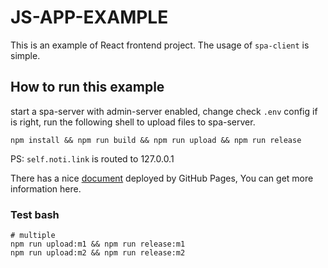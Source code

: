 # JS-APP-EXAMPLE
This is an example of React frontend project. The usage of `spa-client` is simple.

## How to run this example
start a spa-server with admin-server enabled, change check `.env` config if is right, run the following shell to
upload files to spa-server.
```shell
npm install && npm run build && npm run upload && npm run release
```

PS: `self.noti.link` is routed to 127.0.0.1

There has a nice [document](https://fornetcode.github.io/spa-server/) deployed by GitHub Pages, You can get more information here.

### Test bash
```shell
# multiple
npm run upload:m1 && npm run release:m1
npm run upload:m2 && npm run release:m2
```
